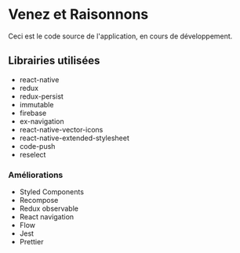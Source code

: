 # Venez et Raisonnons

Ceci est le code source de l'application, en cours de développement.

## Librairies utilisées
- react-native
- redux
- redux-persist
- immutable
- firebase
- ex-navigation
- react-native-vector-icons
- react-native-extended-stylesheet
- code-push
- reselect

### Améliorations
- Styled Components
- Recompose
- Redux observable
- React navigation
- Flow
- Jest
- Prettier
